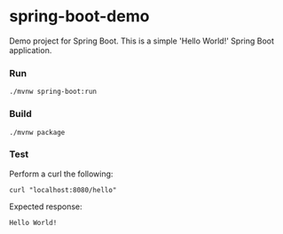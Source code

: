 # spring-boot-demo
Demo project for Spring Boot. This is a simple 'Hello World!' Spring Boot application.

### Run
`./mvnw spring-boot:run`

### Build
`./mvnw package`

### Test
Perform a curl the following:

`curl "localhost:8080/hello"`

Expected response:

`Hello World!`